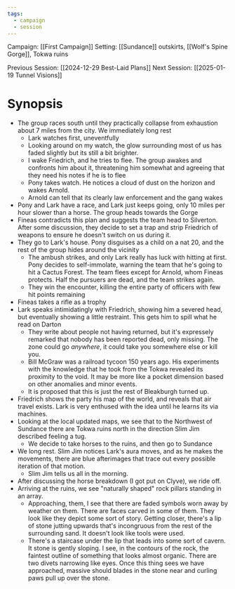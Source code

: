 ```yaml
---
tags:
  - campaign
  - session
---
```


Campaign: [[First Campaign]]
Setting: [[Sundance]] outskirts, [[Wolf's Spine Gorge]], Tokwa ruins

Previous Session: [[2024-12-29 Best-Laid Plans]]
Next Session: [[2025-01-19 Tunnel Visions]]

# Synopsis

- The group races south until they practically collapse from exhaustion about 7 miles from the city. We immediately long rest
	- Lark watches first, uneventfully
	- Looking around on my watch, the glow surrounding most of us has faded slightly but its still a bit brighter.
	- I wake Friedrich, and he tries to flee. The group awakes and confronts him about it, threatening him somewhat and agreeing that they need his notes if he is to flee
	- Pony takes watch. He notices a cloud of dust on the horizon and wakes Arnold.
	- Arnold can tell that its clearly law enforcement and the gang wakes
- Pony and Lark have a race, and Lark just keeps going, only 10 miles per hour slower than a horse. The group heads towards the Gorge
- Fineas contradicts this plan and suggests the team head to Silverton. After some discussion, they decide to set a trap and strip Friedrich of weapons to ensure he doesn't switch on us during it.
- They go to Lark's house. Pony disguises as a child on a nat 20, and the rest of the group hides around the vicinity
	- The ambush strikes, and only Lark really has luck with hitting at first. Pony decides to self-immolate, warning the team that he's going to hit a Cactus Forest. The team flees except for Arnold, whom Fineas protects. Half the pursuers are dead, and the team strikes again.
	- They win the encounter, killing the entire party of officers with few hit points remaining
- Fineas takes a rifle as a trophy
- Lark speaks intimidatingly with Friedrich, showing him a severed head, but eventually showing a little restraint. This gets him to spill what he read on Darton
	- They write about people not having returned, but it's expressely remarked that nobody has been reported dead, only missing. The zone could go *anywhere*, it could take you somewhere else or kill you.
	- Bill McGraw was a railroad tycoon 150 years ago. His experiments with the knowledge that he took from the Tokwa revealed its proximity to the void. It may be more like a pocket dimension based on other anomalies and minor events.
	- It is proposed that this is just the rest of Bleakburgh turned up.
- Friedrich shows the party his map of the world, and reveals that air travel exists. Lark is very enthused with the idea until he learns its via machines.
- Looking at the local updated maps, we see that to the Northwest of Sundance there are Tokwa ruins north in the direction Slim Jim described feeling a tug.
	- We decide to take horses to the ruins, and then go to Sundance
- We long rest. Slim Jim notices Lark's aura moves, and as he makes the movements, there are blue afterimages that trace out every possible iteration of that motion.
	- Slim Jim tells us all in the morning.
- After discussing the horse breakdown (I got put on Clyve), we ride off.
- Arriving at the ruins, we see "naturally shaped" rock pillars standing in an array.
	- Approaching, them, I see that there are faded symbols worn away by weather on them. There are faces carved in some of them. They look like they depict some sort of story. Getting closer, there's a lip of stone jutting upwards that's incongruous from the rest of the surrounding sand. It doesn't look like tools were used.
	- There's a staircase under the lip that leads into some sort of cavern. It stone is gently sloping. I see, in the contours of the rock, the faintest outline of something that looks almost organic. There are two divets narrowing like eyes. Once this thing sees we have approached, massive should blades in the stone near and curling paws pull up over the stone.